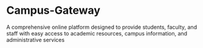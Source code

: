 # Campus-Gateway
A comprehensive online platform designed to provide students, faculty, and staff with easy access to academic resources, campus information, and administrative services
